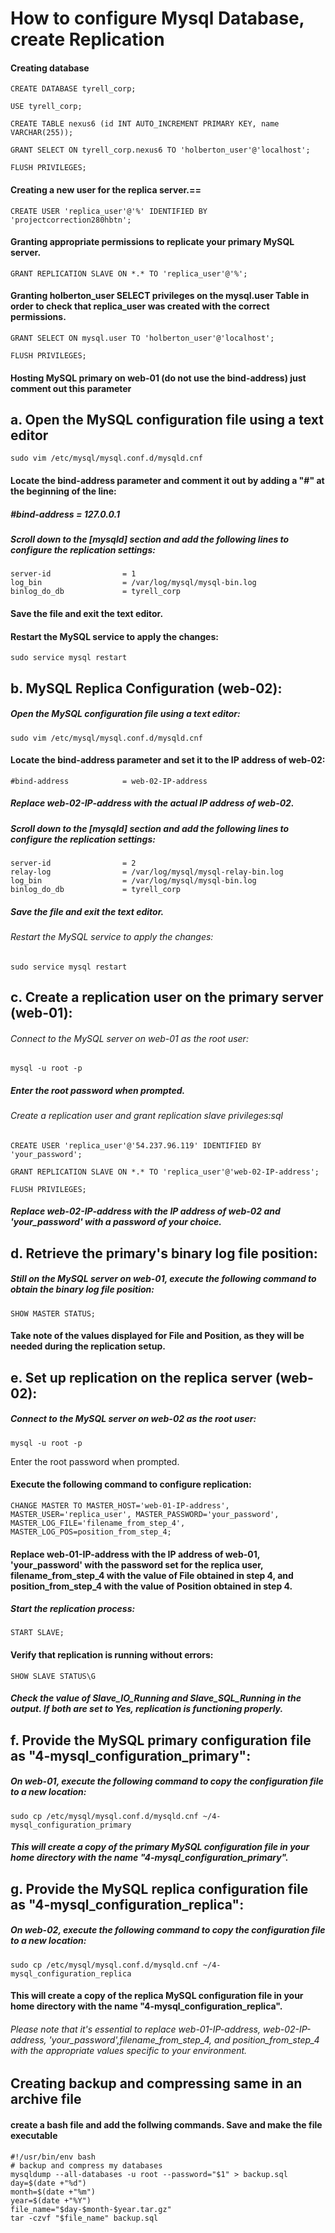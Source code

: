 # How to configure Mysql Database, create Replication
#### Creating database

    CREATE DATABASE tyrell_corp;

    USE tyrell_corp;

    CREATE TABLE nexus6 (id INT AUTO_INCREMENT PRIMARY KEY, name VARCHAR(255));

    GRANT SELECT ON tyrell_corp.nexus6 TO 'holberton_user'@'localhost';

    FLUSH PRIVILEGES;

#### Creating a new user for the replica server.==

    CREATE USER 'replica_user'@'%' IDENTIFIED BY 'projectcorrection280hbtn';

#### Granting appropriate permissions to replicate your primary MySQL server.

    GRANT REPLICATION SLAVE ON *.* TO 'replica_user'@'%';

#### Granting holberton_user SELECT privileges on the mysql.user Table in order to check that replica_user was created with the correct permissions.

    GRANT SELECT ON mysql.user TO 'holberton_user'@'localhost';

    FLUSH PRIVILEGES;

#### Hosting MySQL primary on web-01 (do not use the bind-address) just comment out this parameter
## a. Open the MySQL configuration file using a text editor

    sudo vim /etc/mysql/mysql.conf.d/mysqld.cnf

#### Locate the bind-address parameter and comment it out by adding a "#" at the beginning of the line:
##### #bind-address            = 127.0.0.1
##### Scroll down to the [mysqld] section and add the following lines to configure the replication settings:

    server-id                = 1
    log_bin                  = /var/log/mysql/mysql-bin.log
    binlog_do_db             = tyrell_corp

#### Save the file and exit the text editor.

#### Restart the MySQL service to apply the changes:

    sudo service mysql restart

## b.  MySQL Replica Configuration (web-02):
##### Open the MySQL configuration file using a text editor:

    sudo vim /etc/mysql/mysql.conf.d/mysqld.cnf

#### Locate the bind-address parameter and set it to the IP address of web-02:

	#bind-address            = web-02-IP-address
##### Replace web-02-IP-address with the actual IP address of web-02.

##### Scroll down to the [mysqld] section and add the following lines to configure the replication settings:

	server-id                = 2
	relay-log                = /var/log/mysql/mysql-relay-bin.log
	log_bin                  = /var/log/mysql/mysql-bin.log
	binlog_do_db             = tyrell_corp

##### Save the file and exit the text editor.

###### Restart the MySQL service to apply the changes:

	sudo service mysql restart

## c. Create a replication user on the primary server (web-01):
###### Connect to the MySQL server on web-01 as the root user:

	mysql -u root -p
##### Enter the root password when prompted.

###### Create a replication user and grant replication slave privileges:sql

	CREATE USER 'replica_user'@'54.237.96.119' IDENTIFIED BY 'your_password';

	GRANT REPLICATION SLAVE ON *.* TO 'replica_user'@'web-02-IP-address';

	FLUSH PRIVILEGES;

##### Replace web-02-IP-address with the IP address of web-02 and 'your_password' with a password of your choice.

## d. Retrieve the primary's binary log file position:
##### Still on the MySQL server on web-01, execute the following command to obtain the binary log file position:

	SHOW MASTER STATUS;

#### Take note of the values displayed for File and Position, as they will be needed during the replication setup.

## e. Set up replication on the replica server (web-02):
##### Connect to the MySQL server on web-02 as the root user:

	mysql -u root -p

Enter the root password when prompted.

#### Execute the following command to configure replication:

	CHANGE MASTER TO MASTER_HOST='web-01-IP-address', MASTER_USER='replica_user', MASTER_PASSWORD='your_password', MASTER_LOG_FILE='filename_from_step_4', MASTER_LOG_POS=position_from_step_4;

#### Replace web-01-IP-address with the IP address of web-01, 'your_password' with the password set for the replica user, filename_from_step_4 with the value of File obtained in step 4, and position_from_step_4 with the value of Position obtained in step 4.

##### Start the replication process:

	START SLAVE;

#### Verify that replication is running without errors:

	SHOW SLAVE STATUS\G

##### Check the value of Slave_IO_Running and Slave_SQL_Running in the output. If both are set to Yes, replication is functioning properly.

## f. Provide the MySQL primary configuration file as "4-mysql_configuration_primary":
##### On web-01, execute the following command to copy the configuration file to a new location:

	sudo cp /etc/mysql/mysql.conf.d/mysqld.cnf ~/4-mysql_configuration_primary

##### This will create a copy of the primary MySQL configuration file in your home directory with the name "4-mysql_configuration_primary".

## g. Provide the MySQL replica configuration file as "4-mysql_configuration_replica":
##### On web-02, execute the following command to copy the configuration file to a new location:

	sudo cp /etc/mysql/mysql.conf.d/mysqld.cnf ~/4-mysql_configuration_replica

#### This will create a copy of the replica MySQL configuration file in your home directory with the name "4-mysql_configuration_replica".

###### Please note that it's essential to replace web-01-IP-address, web-02-IP-address, 'your_password',filename_from_step_4, and position_from_step_4 with the appropriate values specific to your environment.

## Creating backup and compressing same in an archive file
#### create a bash file and add the follwing commands. Save and make the file executable
	#!/usr/bin/env bash
	# backup and compress my databases
	mysqldump --all-databases -u root --password="$1" > backup.sql
	day=$(date +"%d")
	month=$(date +"%m")
	year=$(date +"%Y")
	file_name="$day-$month-$year.tar.gz"
	tar -czvf "$file_name" backup.sql

